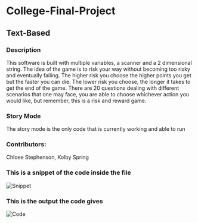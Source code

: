 # College-Final-Project
## Text-Based
### Description
This software is built with multiple variables, a scanner and a 2 dimensional string. The idea of the game is to risk your way without becoming too risky and eventually failing. The higher risk you choose the higher points you get but the faster you can die. The lower risk you choose, the longer it takes to get the end of the game. There are 20 questions dealing with different scenarios that one may face, you are able to choose whichever action you would like, but remember, this is a risk and reward game. 

### Story Mode
The story mode is the only code that is currently working and able to run

### Contributors: 
Chloee Stephenson, Kolby Spring

### This is a snippet of the code inside the file
![Snippet](https://user-images.githubusercontent.com/42582597/57867627-b2df9700-77be-11e9-8be3-314f6397a60c.png)

### This is the output the code gives
![Code](https://user-images.githubusercontent.com/42582597/57867671-cd197500-77be-11e9-8d3d-75d5ed417d71.png)
